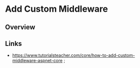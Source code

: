 # Add Custom Middleware

## Overview

## Links

- <https://www.tutorialsteacher.com/core/how-to-add-custom-middleware-aspnet-core> ;
